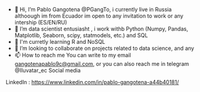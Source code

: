 - 👋 Hi, I’m Pablo Gangotena @PGangTo, i currently live in Russia althoough im from Ecuador im open to any invitation to work or any intership (ES/EN/RU)
- 👀 I’m data scientist entusiasht , i work withb Python (Numpy, Pandas, Matplotlib, Seaborn, scipy, statmodels, etc.) and SQL
- 🌱 I'm curretly learning R and NoSQL
- 💞️ I’m looking to collaborate on projects related to data science, and any 
- 📫 How to reach me 
You can write to my email gangotenapablo9c@gmail.com, or you can also reach me in telegram @Iluvatar_ec
Social media

LinkedIn : https://www.linkedin.com/in/pablo-gangotena-a44b40181/ 

<!---
PGangTo/PGangTo is a ✨ special ✨ repository because its `README.md` (this file) appears on your GitHub profile.
You can click the Preview link to take a look at your changes.
--->
